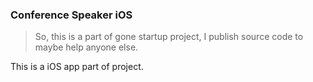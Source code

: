 ### Conference Speaker iOS

> So, this is a part of gone startup project, I publish source code to maybe help anyone else.

This is a iOS app part of project.

